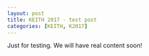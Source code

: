 ```yaml
---
layout: post
title: KEITH 2017 - test post
categories: [KEITH, K2017]
---
```


Just for testing. We will have real content soon!
